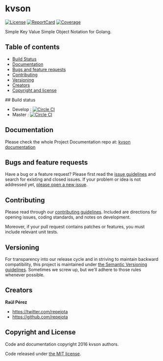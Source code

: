 # kvson

[![License][License-Image]][License-Url] [![ReportCard][ReportCard-Image]][ReportCard-Url] [![Coverage][Coverage-Image]][Coverage-Url]

Simple Key Value Simple Object Notation for Golang.

## Table of contents

- [Build Status](#build-status)
- [Documentation](#documentation)
- [Bugs and feature requests](#bugs-and-feature-requests)
- [Contributing](#contributing)
- [Versioning](#versioning)
- [Creators](#creators)
- [Copyright and license](#copyright-and-license)

## Build status

* Develop : [![Circle CI](https://circleci.com/gh/repejota/kvson/tree/develop.svg?style=svg)](https://circleci.com/gh/repejota/kvson/tree/develop)
* Master : [![Circle CI](https://circleci.com/gh/repejota/kvson/tree/master.svg?style=svg)](https://circleci.com/gh/repejota/kvson/tree/master)

## Documentation

Please check the whole Project Documentation repo at:
[kvson documentation](https://github.com/repejota/kvson)

## Bugs and feature requests

Have a bug or a feature request? Please first read the
[issue guidelines](CONTRIBUTING.md#using-the-issue-tracker)
and search for existing and closed issues. If your problem or idea is not
addressed yet,
[please open a new issue](https://github.com/repejota/kvson/issues/new).

## Contributing

Please read through our [contributing guidelines](CONTRIBUTING.md). Included
are directions for opening issues, coding standards, and notes on development.

Moreover, if your pull request contains patches or features, you must include
relevant unit tests.

## Versioning

For transparency into our release cycle and in striving to maintain backward
compatibility, this project is maintained under
[the Semantic Versioning guidelines](http://semver.org/). Sometimes we screw
up, but we'll adhere to those rules whenever possible.

## Creators

**Raül Pérez**

- <https://twitter.com/repejota>
- <https://github.com/repejota>

## Copyright and License

Code and documentation copyright 2016 kvson authors.

Code released under [the MIT license](LICENSE).

[License-Url]: http://opensource.org/licenses/MIT
[License-Image]: https://img.shields.io/npm/l/express.svg
[Coverage-Url]: https://coveralls.io/r/repejota/kvson?branch=master
[Coverage-image]: https://img.shields.io/coveralls/repejota/kvson.svg
[ReportCard-Url]: http://goreportcard.com/report/repejota/cache
[ReportCard-Image]: http://goreportcard.com/badge/repejota/cache
